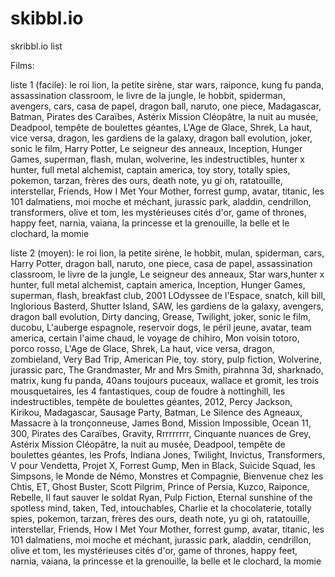 # skibbl.io
skribbl.io list

Films:

liste 1 (facile): le roi lion, la petite sirène, star wars, raiponce, kung fu panda, assassination classroom, le livre de la jungle, le hobbit, spiderman, avengers, cars, casa de papel, dragon ball, naruto, one piece, Madagascar, Batman, Pirates des Caraïbes, Astérix Mission Cléopâtre, la nuit au musée, Deadpool, tempête de boulettes géantes, L'Age de Glace, Shrek, La haut, vice versa, dragon, les gardiens de la galaxy, dragon ball evolution, joker, sonic le film, Harry Potter, Le seigneur des anneaux, Inception, Hunger Games, superman, flash, mulan, wolverine, les indestructibles, hunter x hunter, full metal alchemist, captain america, toy story, totally spies, pokemon, tarzan, frères des ours, death note, yu gi oh, ratatouille, interstellar, Friends, How I Met Your Mother, forrest gump, avatar, titanic, les 101 dalmatiens, moi moche et méchant, jurassic park, aladdin, cendrillon, transformers, olive et tom, les mystérieuses cités d'or, game of thrones, happy feet, narnia, vaiana, la princesse et la grenouille, la belle et le clochard, la momie

liste 2 (moyen): le roi lion, la petite sirène, le hobbit, mulan, spiderman, cars, Harry Potter, dragon ball, naruto, one piece, casa de papel, assassination classroom, le livre de la jungle, Le seigneur des anneaux, Star wars,hunter x hunter, full metal alchemist, captain america, Inception, Hunger Games, superman, flash, breakfast club, 2001 LOdyssee de l'Espace, snatch, kill bill, Inglorious Basterd, Shutter Island, SAW, les gardiens de la galaxy, avengers, dragon ball evolution, Dirty dancing, Grease, Twilight, joker, sonic le film, ducobu, L'auberge espagnole, reservoir dogs, le péril jeune, avatar, team america, certain l'aime chaud, le voyage de chihiro, Mon voisin totoro, porco rosso, L'Age de Glace, Shrek, La haut, vice versa, dragon, zombieland, Very Bad Trip, American Pie, toy. story, pulp fiction, Wolverine, jurassic parc, The Grandmaster, Mr and Mrs Smith, pirahnna 3d, sharknado, matrix, kung fu panda, 40ans toujours puceaux, wallace et gromit, les trois mousquetaires, les 4 fantastiques, coup de foudre à nottinghill, les indestructibles, tempête de boulettes géantes, 2012, Percy Jackson, Kirikou, Madagascar, Sausage Party, Batman, Le Silence des Agneaux, Massacre à la tronçonneuse, James Bond, Mission Impossible, Ocean 11, 300, Pirates des Caraïbes, Gravity, Rrrrrrrrr, Cinquante nuances de Grey, Astérix Mission Cléopâtre, la nuit au musée, Deadpool, tempête de boulettes géantes, les Profs, Indiana Jones, Twilight, Invictus, Transformers, V pour Vendetta, Projet X, Forrest Gump, Men in Black, Suicide Squad, les Simpsons, le Monde de Némo, Monstres et Compagnie, Bienvenue chez les Chtis, ET, Ghost Buster, Scott Pilgrim, Prince of Persia, Kuzco, Raiponce, Rebelle, Il faut sauver le soldat Ryan, Pulp Fiction, Eternal sunshine of the spotless mind, taken, Ted, intouchables, Charlie et la chocolaterie, totally spies, pokemon, tarzan, frères des ours, death note, yu gi oh, ratatouille, interstellar, Friends, How I Met Your Mother, forrest gump, avatar, titanic, les 101 dalmatiens, moi moche et méchant, jurassic park, aladdin, cendrillon, olive et tom, les mystérieuses cités d'or, game of thrones, happy feet, narnia, vaiana, la princesse et la grenouille, la belle et le clochard, la momie

